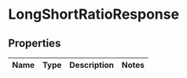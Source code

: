 

# LongShortRatioResponse


## Properties

| Name | Type | Description | Notes |
|------------ | ------------- | ------------- | -------------|



